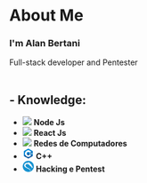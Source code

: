 <link rel="stylesheet" type="text/css" href="style.css" />

<h1>About Me</h1>
<h3>I'm Alan Bertani</h3>
Full-stack developer and Pentester
<br/><br/>
<h2>- Knowledge:</h2>
<ul>
<li><img src="https://i.ibb.co/vVxmyN2/node.png" width="20"/> <b>Node Js</b><br/></li>
<li><img src="https://i.ibb.co/4RHMmLQ/react.png" width="20"/> <b>React Js</b><br/></li>
<li><img src="https://www.acejundiai.com.br/wp-content/uploads/2019/06/png-internet-internet-icon-1600.png" width="20"/> <b>Redes de Computadores</b><br/></li>
<li><img src="imgs/c-plus-plus-logo.png" width="20"/> <b>C++</b><br/></li>
<li><img src="imgs/os_kali.png" width="20"/> <b>Hacking e Pentest</b><br/></li>
</ul>
